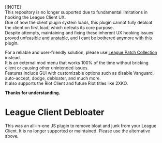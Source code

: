 [!NOTE]  
This repository is no longer supported due to fundamental limitations in hooking the League Client UX.  
Due of how the client plugin system loads, this plugin cannot fully debloat the client on first load, which defeats its core purpose.  
Despite attempts, maintaining and fixing these inherent UX hooking issues proved unfeasible and unstable, and I cant be bothered anymore with this plugin.

For a reliable and user-friendly solution, please use [League Patch Collection](https://github.com/Cat1Bot/league-patch-collection) instead.  
It is an external mod menu that works 100% of the time without bricking client or causing other unintended issues.  
Features include GUI with customizable options such as disable Vanguard, auto-accept, dodge, debloater, and much more.  
It also supports the Riot Client and future Riot titles like 2XKO.

**Thanks for understanding.**

# League Client Debloater
This was an all-in-one JS plugin to remove bloat and junk from your League Client. It is no longer supported or maintained. Please use the alternative above.
